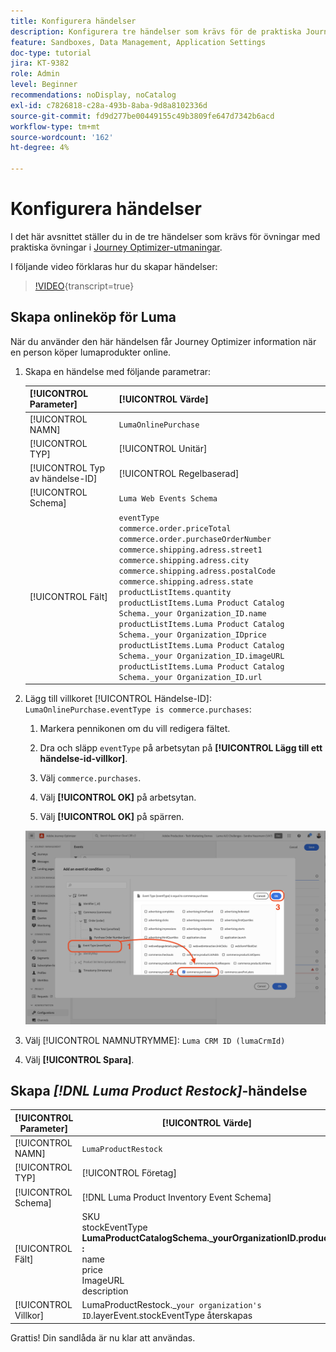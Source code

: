 ```yaml
---
title: Konfigurera händelser
description: Konfigurera tre händelser som krävs för de praktiska Journey Optimizer-utmaningarna
feature: Sandboxes, Data Management, Application Settings
doc-type: tutorial
jira: KT-9382
role: Admin
level: Beginner
recommendations: noDisplay, noCatalog
exl-id: c7826818-c28a-493b-8aba-9d8a8102336d
source-git-commit: fd9d277be00449155c49b3809fe647d7342b6acd
workflow-type: tm+mt
source-wordcount: '162'
ht-degree: 4%

---
```


# Konfigurera händelser

I det här avsnittet ställer du in de tre händelser som krävs för övningar med praktiska övningar i [Journey Optimizer-utmaningar](/help/challenges/introduction-and-prerequisites.md).

I följande video förklaras hur du skapar händelser:

>[!VIDEO](https://video.tv.adobe.com/v/336253?quality=12&learn=on){transcript=true}

## Skapa onlineköp för Luma

När du använder den här händelsen får Journey Optimizer information när en person köper lumaprodukter online.

1. Skapa en händelse med följande parametrar:

   | [!UICONTROL Parameter] | [!UICONTROL Värde] |
   |-------------|-----------|
   | [!UICONTROL NAMN] | `LumaOnlinePurchase` |
   | [!UICONTROL TYP] | [!UICONTROL Unitär] |
   | [!UICONTROL Typ av händelse-ID] | [!UICONTROL Regelbaserad] |
   | [!UICONTROL Schema] | `Luma Web Events Schema` |
   | [!UICONTROL Fält] | `eventType` <br>`commerce.order.priceTotal`<br>`commerce.order.purchaseOrderNumber`<br>`commerce.shipping.adress.street1`<br>`commerce.shipping.adress.city`<br>`commerce.shipping.adress.postalCode`<br>`commerce.shipping.adress.state`<br>`productListItems.quantity`<br>`productListItems.Luma Product Catalog Schema._your Organization_ID.name`<br>`productListItems.Luma Product Catalog Schema._your Organization_IDprice`<br>`productListItems.Luma Product Catalog Schema._your Organization_ID.imageURL`<br>`productListItems.Luma Product Catalog Schema._your Organization_ID.url` |

1. Lägg till villkoret [!UICONTROL Händelse-ID]: `LumaOnlinePurchase.eventType is commerce.purchases`:

   1. Markera pennikonen om du vill redigera fältet.

   1. Dra och släpp `eventType` på arbetsytan på **[!UICONTROL Lägg till ett händelse-id-villkor]**.
   1. Välj `commerce.purchases`.
   1. Välj **[!UICONTROL OK]** på arbetsytan.
   1. Välj **[!UICONTROL OK]** på spärren.

   ![Lägg till händelsevillkor](/help/tutorial-configure-a-training-sandbox/assets/Event-lumaOnlinePurchase-condition-1.png)

1. Välj [!UICONTROL NAMNUTRYMME]: `Luma CRM ID (lumaCrmId)`

1. Välj **[!UICONTROL Spara]**.

## Skapa *[!DNL Luma Product Restock]*-händelse

| [!UICONTROL Parameter] | [!UICONTROL Värde] |
|-------------|-----------|
| [!UICONTROL NAMN] | `LumaProductRestock` |
| [!UICONTROL TYP] | [!UICONTROL Företag] |
| [!UICONTROL Schema] | [!DNL Luma Product Inventory Event Schema] |
| [!UICONTROL Fält] | SKU <br> stockEventType<br><b>LumaProductCatalogSchema._yourOrganizationID.product :</b> <br>name<br>price<br> ImageURL<br>description |
| [!UICONTROL Villkor] | LumaProductRestock._`your organization's ID`.layerEvent.stockEventType återskapas |

Grattis! Din sandlåda är nu klar att användas.
